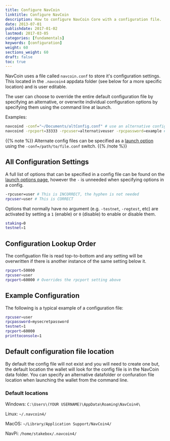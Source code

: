 ```yaml
---
title: Configure NavCoin
linktitle: Configure NavCoin
description: How to configure NavCoin Core with a configuration file.
date: 2013-07-01
publishdate: 2017-01-02
lastmod: 2017-03-05
categories: [fundamentals]
keywords: [configuration]
weight: 60
sections_weight: 60
draft: false
toc: true
---
```


NavCoin uses a file called `navcoin.conf` to store it's configuration settings. This located in the `.navcoin4` appdata folder (see below for a more specific location)  and is user editable.

The user can choose to override the entire default configuration file by specifying an alternative, or overwrite individual configuration options by specifying them
using the command line at launch.

Examples:

```bash
navcoind -conf="~/Documents/altConfig.conf" # use an alternative config
navcoind -rpcport=33333 -rpcuser=alternativeuser -rpcpassword=example # override specific options
```

{{% note %}}
Alternate config files can be specified as a [launch option](/launch-options) using the `-conf=/path/to/file.conf` switch.
{{% /note %}}

## All Configuration Settings

A full list of options that can be specified in a config file can be found on the [launch options page](/launch-options), however the `-` is unneeded when specifying options in a config.  

```bash
-rpcuser=user # This is INCORRECT, the hyphen is not needed
rpcuser=user # This is CORRECT
```

Options that normally have no argument (e.g. `-testnet`, `-regtest`, etc) are activated by setting a `1` (enable) or `0` (disable) to enable or disable them.
```bash
staking=0
testnet=1
```

## Configuration Lookup Order

The configuation file is read top-to-bottom and any setting will be overwritten if there is another instance of the same setting below it.

```bash
rpcport=50000
rpcuser=user
rpcport=60000 # Overrides the rpcport setting above
```

## Example Configuration

The following is a typical example of a configuration file:

```bash
rpcuser=user
rpcpassword=mysecretpassword
testnet=1
rpcport=60000
printtoconsole=1
```

## Default configuration file location

By default the config file will not exist and you will need to create one but, the default location the wallet will look for the config file is in the NavCoin data folder.
You can specify an alternative datafolder or confuration file location when launching the wallet from the command line.

### Default locations

Windows: `C:\Users\(YOUR USERNAME)\AppData\Roaming\NavCoin4\`

Linux: `~/.navcoin4/`

MacOS: `~/Library/Application Support/NavCoin4/`

NavPi: `/home/stakebox/.navcoin4/`